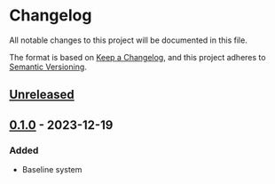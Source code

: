 # Changelog

All notable changes to this project will be documented in this file.

The format is based on [Keep a Changelog](https://keepachangelog.com/en/1.0.0/),
and this project adheres to [Semantic Versioning](https://semver.org/spec/v2.0.0.html).

## [Unreleased]

## [0.1.0] - 2023-12-19

### Added

-   Baseline system

[Unreleased]: https://github.com/ram02z/mmqg/compare/0.1.0...HEAD

[0.1.0]: https://github.com/ram02z/mmqg/compare/8d492c9e6f29d4507a47059702b5da60438ef268...0.1.0
